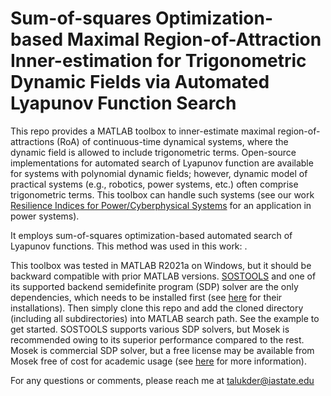 # Sum-of-squares Optimization-based Maximal Region-of-Attraction Inner-estimation for Trigonometric Dynamic Fields via Automated Lyapunov Function Search
This repo provides a MATLAB toolbox to inner-estimate maximal region-of-attractions (RoA) of continuous-time dynamical systems, where the dynamic field is allowed to include trigonometric terms. Open-source implementations for automated search of Lyapunov function are available for systems with polynomial dynamic fields; however, dynamic model of practical systems (e.g., robotics, power systems, etc.) often comprise trigonometric terms. This toolbox can handle such systems (see our work [Resilience Indices for Power/Cyberphysical Systems](https://ieeexplore.ieee.org/abstract/document/9198917) for an application in power systems). 

It employs sum-of-squares optimization-based automated search of Lyapunov functions. This method was used in this work:
.

This toolbox was tested in MATLAB R2021a on Windows, but it should be backward compatible with prior MATLAB versions. [SOSTOOLS](https://www.cds.caltech.edu/sostools/) and one of its supported backend semidefinite program (SDP) solver are the only dependencies, which needs to be installed first (see [here](https://github.com/oxfordcontrol/SOSTOOLS) for their installations). Then simply clone this repo and add the cloned directory (including all subdirectories) into MATLAB search path. See the example to get started. SOSTOOLS supports various SDP solvers, but Mosek is recommended owing to its superior performance compared to the rest. Mosek is commercial SDP solver, but a free license may be available from Mosek free of cost for academic usage (see [here](https://www.mosek.com/products/academic-licenses/) for more information).

For any questions or comments, please reach me at [talukder@iastate.edu](mailto:talukder@iastate.edu)
